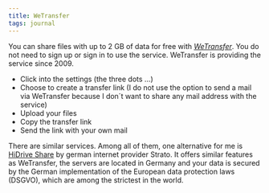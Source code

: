 ```yaml
---
title: WeTransfer
tags: journal
---
```

You can share files with up to 2 GB of data for free with [<cite>WeTransfer</cite>](https://wetransfer.com). You do not need to sign up or sign in to use the service. WeTransfer is providing the service since 2009.

- Click into the settings (the three dots …)
- Choose to create a transfer link (I do not use the option to send a mail via WeTransfer because I don´t want to share any mail address with the service)
- Upload your files
- Copy the transfer link
- Send the link with your own mail

There are similar services. Among all of them, one alternative for me is [HiDrive Share](https://share.hidrive.com/) by german internet provider Strato. It offers similar features as WeTransfer, the servers are located in Germany and your data is secured by the German implementation of the European data protection laws (DSGVO), which are among the strictest in the world.